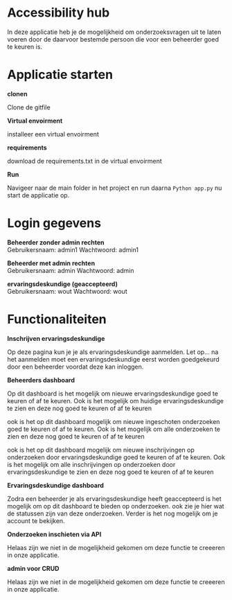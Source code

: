 # Accessibility hub

In deze applicatie heb je de mogelijkheid om onderzoeksvragen uit te laten voeren door de daarvoor bestemde persoon die voor een beheerder goed te keuren is.

# Applicatie starten

**clonen** <br/>

Clone de gitfile

**Virtual envoirment** <br/>

installeer een virtual envoirment

**requirements** <br/>

download de requirements.txt in de virtual envoirment

**Run** <br/>

Navigeer naar de main folder in het project en run daarna ```Python app.py``` nu start de applicatie op.

# Login gegevens
**Beheerder zonder admin rechten** <br/>
Gebruikersnaam: admin1
Wachtwoord: admin1

**Beheerder met admin rechten** <br/>
Gebruikersnaam: admin
Wachtwoord: admin

**ervaringsdeskundige (geaccepteerd)** <br/>
Gebruikersnaam: wout
Wachtwoord: wout


# Functionaliteiten

**Inschrijven ervaringsdeskundige** <br/>

Op deze pagina kun je je als ervaringsdeskundige aanmelden. Let op... na het aanmelden moet een ervaringsdeskundige eerst worden goedgekeurd door een beheerder voordat deze kan inloggen.

**Beheerders dashboard** <br/>

Op dit dashboard is het mogelijk om nieuwe ervaringsdeskundige goed te keuren of af te keuren. Ook is het mogelijk om huidige ervaringsdeskundige te zien en deze nog goed te keuren of af te keuren

ook is het op dit dashboard mogelijk om nieuwe ingeschoten onderzoeken goed te keuren of af te keuren.  Ook is het mogelijk om alle onderzoeken te zien en deze nog goed te keuren of af te keuren

ook is het op dit dashboard mogelijk om nieuwe inschrijvingen op onderzoeken door ervaringsdeskundige goed te keuren of af te keuren.  Ook is het mogelijk om alle inschrijvingen op onderzoeken door ervaringsdeskundige te zien en deze nog goed te keuren of af te keuren

**Ervaringsdeskundige dashboard** <br/>

Zodra een beheerder je als ervaringsdeskundige heeft geaccepteerd is het mogelijk om op dit dashboard te bieden op onderzoeken. ook zie je hier wat de statussen zijn van deze onderzoeken.
Verder is het nog mogelijk om je account te bekijken.

**Onderzoeken inschieten via API** <br/>

Helaas zijn we niet in de mogelijkheid gekomen om deze functie te creeeren in onze applicatie.

**admin voor CRUD** <br/>

Helaas zijn we niet in de mogelijkheid gekomen om deze functie te creeeren in onze applicatie.


